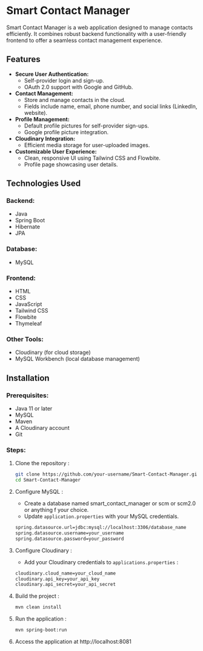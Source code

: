 # Smart Contact Manager

Smart Contact Manager is a web application designed to manage contacts efficiently. It combines robust backend functionality with a user-friendly frontend to offer a seamless contact management experience.

## Features

- **Secure User Authentication:**
  - Self-provider login and sign-up.
  - OAuth 2.0 support with Google and GitHub.
- **Contact Management:**
  - Store and manage contacts in the cloud.
  - Fields include name, email, phone number, and social links (LinkedIn, website).
- **Profile Management:**
  - Default profile pictures for self-provider sign-ups.
  - Google profile picture integration.
- **Cloudinary Integration:**
  - Efficient media storage for user-uploaded images.
- **Customizable User Experience:**
  - Clean, responsive UI using Tailwind CSS and Flowbite.
  - Profile page showcasing user details.

## Technologies Used

### Backend:
- Java
- Spring Boot
- Hibernate
- JPA

### Database:
- MySQL

### Frontend:
- HTML
- CSS
- JavaScript
- Tailwind CSS
- Flowbite
- Thymeleaf

### Other Tools:
- Cloudinary (for cloud storage)
- MySQL Workbench (local database management)

## Installation

### Prerequisites:
- Java 11 or later
- MySQL
- Maven
- A Cloudinary account
- Git

### Steps:
1. Clone the repository :
   
   ```bash
   git clone https://github.com/your-username/Smart-Contact-Manager.git
   cd Smart-Contact-Manager
2. Configure MySQL :
   - Create a database named smart_contact_manager or scm or scm2.0 or anything f your choice.
   - Update `application.properties` with your MySQL credentials.
  

   ```bash
   spring.datasource.url=jdbc:mysql://localhost:3306/database_name
   spring.datasource.username=your_username
   spring.datasource.password=your_password
3. Configure Cloudinary :
   - Add your Cloudinary credentials to `applications.properties` :
  
  
   ```bash
   cloudinary.cloud_name=your_cloud_name
   cloudinary.api_key=your_api_key
   cloudinary.api_secret=your_api_secret
4. Build the project :
   
   ```bash
   mvn clean install
5. Run the application :
   
   ```bash
   mvn spring-boot:run
6. Access the application at http://localhost:8081
